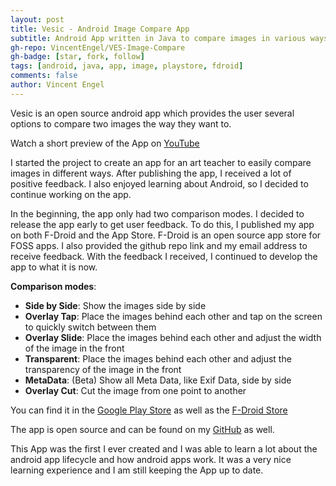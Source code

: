 ```yaml
---
layout: post
title: Vesic - Android Image Compare App
subtitle: Android App written in Java to compare images in various ways
gh-repo: VincentEngel/VES-Image-Compare
gh-badge: [star, fork, follow]
tags: [android, java, app, image, playstore, fdroid]
comments: false
author: Vincent Engel
---
```


Vesic is an open source android app which provides the user several options to compare two images the way they want to.

Watch a short preview of the App on [YouTube](https://www.youtube.com/watch?v=KlXy7ZQIdQE)

I started the project to create an app for an art teacher to easily compare images in different ways. After publishing the app, I received a lot of positive feedback. I also enjoyed learning about Android, so I decided to continue working on the app.

In the beginning, the app only had two comparison modes. I decided to release the app early to get user feedback. To do this, I published my app on both F-Droid and the App Store. F-Droid is an open source app store for FOSS apps. I also provided the github repo link and my email address to receive feedback. With the feedback I received, I continued to develop the app to what it is now.

**Comparison modes**:

- **Side by Side**: Show the images side by side
- **Overlay Tap**: Place the images behind each other and tap on the screen to quickly switch between them
- **Overlay Slide**: Place the images behind each other and adjust the width of the image in the front
- **Transparent**: Place the images behind each other and adjust the transparency of the image in the front
- **MetaData**: (Beta) Show all Meta Data, like Exif Data, side by side
- **Overlay Cut**: Cut the image from one point to another


You can find it in the [Google Play Store](https://play.google.com/store/apps/details?id=com.vincentengelsoftware.vesandroidimagecompare) as well as the [F-Droid Store](https://f-droid.org/packages/com.vincentengelsoftware.vesandroidimagecompare/)

The app is open source and can be found on my [GitHub](https://github.com/VincentEngel/VES-Image-Compare) as well.

This App was the first I ever created and I was able to learn a lot about the android app lifecycle and how android apps work. It was a very nice learning experience and I am still keeping the App up to date.
